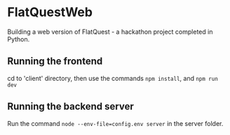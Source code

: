 # FlatQuestWeb

Building a web version of FlatQuest - a hackathon project completed in Python.

## Running the frontend 
cd to 'client' directory, then use the commands `npm install`, and `npm run dev`

## Running the backend server
Run the command `node --env-file=config.env server` in the server folder.